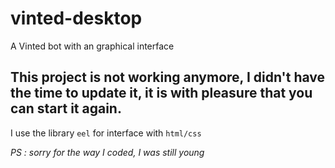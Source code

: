 # vinted-desktop
A Vinted bot with an graphical interface

## This project is not working anymore, I didn't have the time to update it, it is with pleasure that you can start it again.

I use the library `eel` for interface with `html/css`

*PS : sorry for the way I coded, I was still young*
